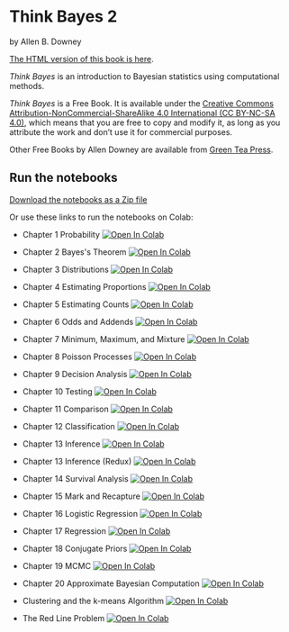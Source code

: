 # Think Bayes 2

by Allen B. Downey

[The HTML version of this book is here](http://allendowney.github.io/ThinkBayes2).

*Think Bayes* is an introduction to Bayesian statistics using computational methods.  

*Think Bayes* is a Free Book. It is available under the [Creative Commons Attribution-NonCommercial-ShareAlike 4.0 International (CC BY-NC-SA 4.0)](https://creativecommons.org/licenses/by-nc-sa/4.0/), which means that you are free to copy and modify it, as long as you attribute the work and don’t use it for commercial purposes.

Other Free Books by Allen Downey are available from [Green Tea Press](https://greenteapress.com/wp/).

## Run the notebooks

[Download the notebooks as a Zip file](https://github.com/AllenDowney/ThinkBayes2/raw/master/ThinkBayes2Notebooks.zip)

Or use these links to run the notebooks on Colab:
 
* Chapter 1 Probability [![Open In Colab](https://colab.research.google.com/assets/colab-badge.svg)](https://colab.research.google.com/github/AllenDowney/ThinkBayes2/blob/master/notebooks/chap01.ipynb)

* Chapter 2 Bayes's Theorem [![Open In Colab](https://colab.research.google.com/assets/colab-badge.svg)](https://colab.research.google.com/github/AllenDowney/ThinkBayes2/blob/master/notebooks/chap02.ipynb)

* Chapter 3 Distributions [![Open In Colab](https://colab.research.google.com/assets/colab-badge.svg)](https://colab.research.google.com/github/AllenDowney/ThinkBayes2/blob/master/notebooks/chap03.ipynb)

* Chapter 4 Estimating Proportions [![Open In Colab](https://colab.research.google.com/assets/colab-badge.svg)](https://colab.research.google.com/github/AllenDowney/ThinkBayes2/blob/master/notebooks/chap04.ipynb)

* Chapter 5 Estimating Counts [![Open In Colab](https://colab.research.google.com/assets/colab-badge.svg)](https://colab.research.google.com/github/AllenDowney/ThinkBayes2/blob/master/notebooks/chap05.ipynb)

* Chapter 6 Odds and Addends [![Open In Colab](https://colab.research.google.com/assets/colab-badge.svg)](https://colab.research.google.com/github/AllenDowney/ThinkBayes2/blob/master/notebooks/chap06.ipynb)

* Chapter 7 Minimum, Maximum, and Mixture [![Open In Colab](https://colab.research.google.com/assets/colab-badge.svg)](https://colab.research.google.com/github/AllenDowney/ThinkBayes2/blob/master/notebooks/chap07.ipynb)

* Chapter 8 Poisson Processes [![Open In Colab](https://colab.research.google.com/assets/colab-badge.svg)](https://colab.research.google.com/github/AllenDowney/ThinkBayes2/blob/master/notebooks/chap08.ipynb)

* Chapter 9 Decision Analysis [![Open In Colab](https://colab.research.google.com/assets/colab-badge.svg)](https://colab.research.google.com/github/AllenDowney/ThinkBayes2/blob/master/notebooks/chap09.ipynb)

* Chapter 10 Testing [![Open In Colab](https://colab.research.google.com/assets/colab-badge.svg)](https://colab.research.google.com/github/AllenDowney/ThinkBayes2/blob/master/notebooks/chap10.ipynb)

* Chapter 11 Comparison [![Open In Colab](https://colab.research.google.com/assets/colab-badge.svg)](https://colab.research.google.com/github/AllenDowney/ThinkBayes2/blob/master/notebooks/chap11.ipynb)

* Chapter 12 Classification [![Open In Colab](https://colab.research.google.com/assets/colab-badge.svg)](https://colab.research.google.com/github/AllenDowney/ThinkBayes2/blob/master/notebooks/chap12.ipynb)

* Chapter 13 Inference [![Open In Colab](https://colab.research.google.com/assets/colab-badge.svg)](https://colab.research.google.com/github/AllenDowney/ThinkBayes2/blob/master/notebooks/chap13.ipynb)

* Chapter 13  Inference (Redux) [![Open In Colab](https://colab.research.google.com/assets/colab-badge.svg)](https://colab.research.google.com/github/AllenDowney/ThinkBayes2/blob/master/notebooks/chap13redux.ipynb)

* Chapter 14 Survival Analysis [![Open In Colab](https://colab.research.google.com/assets/colab-badge.svg)](https://colab.research.google.com/github/AllenDowney/ThinkBayes2/blob/master/notebooks/chap14.ipynb)

* Chapter 15 Mark and Recapture [![Open In Colab](https://colab.research.google.com/assets/colab-badge.svg)](https://colab.research.google.com/github/AllenDowney/ThinkBayes2/blob/master/notebooks/chap15.ipynb)

* Chapter 16 Logistic Regression [![Open In Colab](https://colab.research.google.com/assets/colab-badge.svg)](https://colab.research.google.com/github/AllenDowney/ThinkBayes2/blob/master/notebooks/chap16.ipynb)

* Chapter 17 Regression [![Open In Colab](https://colab.research.google.com/assets/colab-badge.svg)](https://colab.research.google.com/github/AllenDowney/ThinkBayes2/blob/master/notebooks/chap17.ipynb)

* Chapter 18 Conjugate Priors [![Open In Colab](https://colab.research.google.com/assets/colab-badge.svg)](https://colab.research.google.com/github/AllenDowney/ThinkBayes2/blob/master/notebooks/chap18.ipynb)

* Chapter 19 MCMC [![Open In Colab](https://colab.research.google.com/assets/colab-badge.svg)](https://colab.research.google.com/github/AllenDowney/ThinkBayes2/blob/master/notebooks/chap19.ipynb)

* Chapter 20 Approximate Bayesian Computation [![Open In Colab](https://colab.research.google.com/assets/colab-badge.svg)](https://colab.research.google.com/github/AllenDowney/ThinkBayes2/blob/master/notebooks/chap20.ipynb)

* Clustering and the k-means Algorithm [![Open In Colab](https://colab.research.google.com/assets/colab-badge.svg)](https://colab.research.google.com/github/AllenDowney/ThinkBayes2/blob/master/notebooks/chap20.ipynb)

* The Red Line Problem [![Open In Colab](https://colab.research.google.com/assets/colab-badge.svg)](https://colab.research.google.com/github/AllenDowney/ThinkBayes2/blob/master/notebooks/chap20.ipynb)
